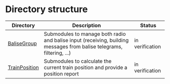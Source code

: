 # Directory structure

Directory | Description | Status
----------|-------------|-------
[BaliseGroup](https://github.com/openETCS/modeling/tree/master/model/Scade/System/ObuFunctions/ManageLocationRelatedInformation/BaliseGroup) | Submodules to manage both radio and balise input (receiving, building messages from balise telegrams, filtering, ...) | in verification
[TrainPosition](https://github.com/openETCS/modeling/tree/master/model/Scade/System/ObuFunctions/ManageLocationRelatedInformation/TrainPosition) | Submodules to calculate the current train position and provide a position report | in verification
